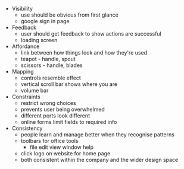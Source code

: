 

- Visibility
	- use should be obvious from first glance
	- google sign in page
- Feedback
	- user should get feedback to show actions are successful
	- loading screen
- Affordance
	- link between how things look and how they're used
	- teapot - handle, spout
	- scissors - handle, blades
- Mapping
	- controls resemble effect
	- vertical scroll bar shows where you are
	- volume bar
- Constraints
	- restrict wrong choices
	- prevents user being overwhelmed
	- different ports look different
	- online forms limit fields to required info
- Consistency
	- people learn and manage better when they recognise patterns
	- toolbars for office tools
		- file edit view window help
	- click logo on website for home page
	- both consistent within the company and the wider design space